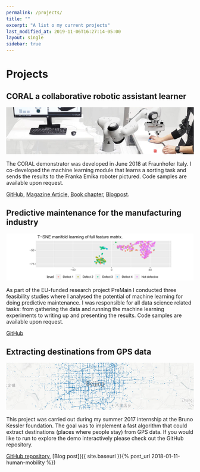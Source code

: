 ```yaml
---
permalink: /projects/
title: ""
excerpt: "A list o my current projects"
last_modified_at: 2019-11-06T16:27:14-05:00
layout: single
sidebar: true
---
```

# Projects

## CORAL a collaborative robotic assistant learner

![jpg](/assets/images/projects/coral_teaser.jpg)

The CORAL demonstrator was developed in June 2018 at Fraunhofer Italy. I
co-developed the machine learning module that learns a sorting task and sends
the results to the Franka Emika roboter pictured. Code samples are available
upon request.

[GitHub](https://github.com/sebastianbertoli-portfolio/coral-public),
[Magazine Article](https://www.industrie40-management.de/node/275), 
[Book chapter](https://www.dropbox.com/s/e7au3qce7i1ktl5/Microsoft%20Word%20-%20Tagungsband_WGAB-2018_open-access_Druckdatei.pdf?dl=1),
[Blogpost](https://sebastianbertoli.github.io/blog/coral/).

## Predictive maintenance for the manufacturing industry

![jpg](/assets/images/projects/premain_teaser.jpg)

As part of the EU-funded research project PreMain I conducted three feasibility
studies where I analysed the potential of machine learning for doing predictive
maintenance. I was responsible for all data science related tasks: from
gathering the data and running the machine learning experiments to writing up
and presenting the results. Code samples are available upon request.

[GitHub](https://github.com/sebastianbertoli-portfolio/premain-public)

## Extracting destinations from GPS data

![jpg](/assets/images/projects/readme_teaser.jpg)

This project was carried out during my summer 2017 internship at the Bruno
Kessler foundation. The goal was to implement a fast algorithm that could
extract destinations (places where people stay) from GPS data. If you would
like to run to explore the demo interactively please check out the GitHub
repository.

[GitHub repository](https://github.com/sebastianbertoli/Github-internship_human_mobility), 
[Blog post]({{ site.baseurl }}{% post_url 2018-01-11-human-mobility %})
